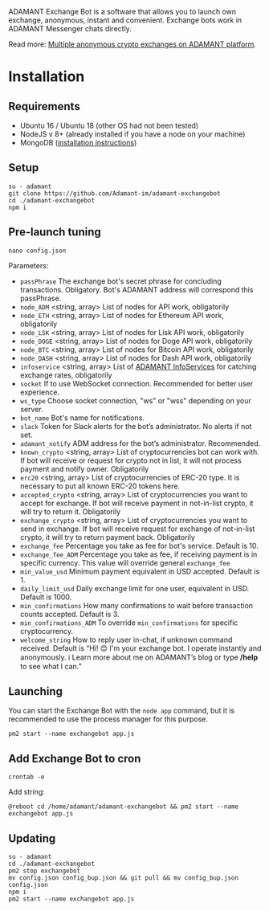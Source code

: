 ADAMANT Exchange Bot is a software that allows you to launch own exchange, anonymous, instant and convenient. Exchange bots work in ADAMANT Messenger chats directly.

Read more: [Multiple anonymous crypto exchanges on ADAMANT platform](https://medium.com/adamant-im/multiple-anonymous-crypto-exchanges-on-adamant-platform-11a607be0a9b).

# Installation

## Requirements

* Ubuntu 16 / Ubuntu 18 (other OS had not been tested)
* NodeJS v 8+ (already installed if you have a node on your machine)
* MongoDB ([installation instructions](https://docs.mongodb.com/manual/tutorial/install-mongodb-on-ubuntu/))

## Setup

```
su - adamant
git clone https://github.com/Adamant-im/adamant-exchangebot
cd ./adamant-exchangebot
npm i
```

## Pre-launch tuning

```
nano config.json
```

Parameters:

* `passPhrase` <string> The exchange bot's secret phrase for concluding transactions. Obligatory. Bot's ADAMANT address will correspond this passPhrase.
* `node_ADM` <string, array> List of nodes for API work, obligatorily
* `node_ETH` <string, array> List of nodes for Ethereum API work, obligatorily
* `node_LSK` <string, array> List of nodes for Lisk API work, obligatorily
* `node_DOGE` <string, array> List of nodes for Doge API work, obligatorily
* `node_BTC` <string, array> List of nodes for Bitcoin API work, obligatorily
* `node_DASH` <string, array> List of nodes for Dash API work, obligatorily
* `infoservice` <string, array> List of [ADAMANT InfoServices](https://github.com/Adamant-im/adamant-currencyinfo-services) for catching exchange rates, obligatorily
* `socket` <boolean> If to use WebSocket connection. Recommended for better user experience.
* `ws_type` <string> Choose socket connection, "ws" or "wss" depending on your server.
* `bot_name` <string> Bot's name for notifications.
* `slack` <string> Token for Slack alerts for the bot’s administrator. No alerts if not set.
* `adamant_notify` <string> ADM address for the bot’s administrator. Recommended.
* `known_crypto` <string, array> List of cryptocurrencies bot can work with. If bot will receive or request for crypto not in list, it will not process payment and notify owner. Obligatorily
* `erc20` <string, array> List of cryptocurrencies of ERC-20 type. It is necessary to put all known ERC-20 tokens here.
* `accepted_crypto` <string, array> List of cryptocurrencies you want to accept for exchange. If bot will receive payment in not-in-list crypto, it will try to return it. Obligatorily
* `exchange_crypto` <string, array> List of cryptocurrencies you want to send in exchange. If bot will receive request for exchange of not-in-list crypto, it will try to return payment back. Obligatorily
* `exchange_fee` <float> Percentage you take as fee for bot's service. Default is 10.
* `exchange_fee_ADM` <float> Percentage you take as fee, if receiving payment is in specific currency. This value will override general `exchange_fee`
* `min_value_usd` <float> Minimum payment equivalent in USD accepted. Default is 1.
* `daily_limit_usd` <float> Daily exchange limit for one user, equivalent in USD. Default is 1000.
* `min_confirmations` <int> How many confirmations to wait before transaction counts accepted. Default is 3.
* `min_confirmations_ADM` <int> To override `min_confirmations` for specific cryptocurrency.
* `welcome_string` <string> How to reply user in-chat, if unknown command received. Default is “Hi! 😊 I'm your exchange bot. I operate instantly and anonymously. ℹ️ Learn more about me on ADAMANT’s blog or type **/help** to see what I can.”

## Launching

You can start the Exchange Bot with the `node app` command, but it is recommended to use the process manager for this purpose.

```
pm2 start --name exchangebot app.js
```

## Add Exchange Bot to cron

```
crontab -e
```

Add string:

```
@reboot cd /home/adamant/adamant-exchangebot && pm2 start --name exchangebot app.js
```

## Updating

```
su - adamant
cd ./adamant-exchangebot
pm2 stop exchangebot
mv config.json config_bup.json && git pull && mv config_bup.json config.json
npm i
pm2 start --name exchangebot app.js
```
